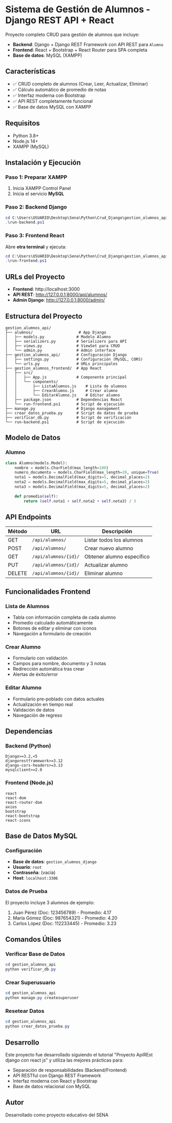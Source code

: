 # Sistema de Gestión de Alumnos - Django REST API + React

Proyecto completo CRUD para gestión de alumnos que incluye:

- **Backend**: Django + Django REST Framework con API REST para `Alumno`
- **Frontend**: React + Bootstrap + React Router para SPA completa
- **Base de datos**: MySQL (XAMPP)

## Características
- ✅ CRUD completo de alumnos (Crear, Leer, Actualizar, Eliminar)
- ✅ Cálculo automático de promedio de notas
- ✅ Interfaz moderna con Bootstrap
- ✅ API REST completamente funcional
- ✅ Base de datos MySQL con XAMPP

## Requisitos
- Python 3.8+
- Node.js 14+
- XAMPP (MySQL)

## Instalación y Ejecución

### Paso 1: Preparar XAMPP
1. Inicia XAMPP Control Panel
2. Inicia el servicio **MySQL**

### Paso 2: Backend Django
```powershell
cd C:\Users\USUARIO\Desktop\Sena\Python\Crud_Django\gestion_alumnos_api
.\run-backend.ps1
```

### Paso 3: Frontend React
Abre **otra terminal** y ejecuta:
```powershell
cd C:\Users\USUARIO\Desktop\Sena\Python\Crud_Django\gestion_alumnos_api\gestion_alumnos_frontend
.\run-frontend.ps1
```

## URLs del Proyecto
- **Frontend**: http://localhost:3000
- **API REST**: http://127.0.0.1:8000/api/alumnos/
- **Admin Django**: http://127.0.0.1:8000/admin/

## Estructura del Proyecto
```
gestion_alumnos_api/
├── alumnos/                    # App Django
│   ├── models.py              # Modelo Alumno
│   ├── serializers.py         # Serializers para API
│   ├── views.py               # ViewSet para CRUD
│   └── admin.py               # Admin interface
├── gestion_alumnos_api/       # Configuración Django
│   ├── settings.py            # Configuración (MySQL, CORS)
│   └── urls.py                # URLs principales
├── gestion_alumnos_frontend/  # App React
│   ├── src/
│   │   ├── App.js             # Componente principal
│   │   └── components/
│   │       ├── ListaAlumnos.js    # Lista de alumnos
│   │       ├── CrearAlumno.js     # Crear alumno
│   │       └── EditarAlumno.js    # Editar alumno
│   ├── package.json           # Dependencias React
│   └── run-frontend.ps1       # Script de ejecución
├── manage.py                  # Django management
├── crear_datos_prueba.py      # Script de datos de prueba
├── verificar_db.py            # Script de verificación
└── run-backend.ps1            # Script de ejecución
```

## Modelo de Datos

### Alumno
```python
class Alumno(models.Model):
    nombre = models.CharField(max_length=100)
    numero_documento = models.CharField(max_length=20, unique=True)
    nota1 = models.DecimalField(max_digits=5, decimal_places=2)
    nota2 = models.DecimalField(max_digits=5, decimal_places=2)
    nota3 = models.DecimalField(max_digits=5, decimal_places=2)
    
    def promedio(self):
        return (self.nota1 + self.nota2 + self.nota3) / 3
```

## API Endpoints

| Método | URL | Descripción |
|--------|-----|-------------|
| GET | `/api/alumnos/` | Listar todos los alumnos |
| POST | `/api/alumnos/` | Crear nuevo alumno |
| GET | `/api/alumnos/{id}/` | Obtener alumno específico |
| PUT | `/api/alumnos/{id}/` | Actualizar alumno |
| DELETE | `/api/alumnos/{id}/` | Eliminar alumno |

## Funcionalidades Frontend

### Lista de Alumnos
- Tabla con información completa de cada alumno
- Promedio calculado automáticamente
- Botones de editar y eliminar con iconos
- Navegación a formulario de creación

### Crear Alumno
- Formulario con validación
- Campos para nombre, documento y 3 notas
- Redirección automática tras crear
- Alertas de éxito/error

### Editar Alumno
- Formulario pre-poblado con datos actuales
- Actualización en tiempo real
- Validación de datos
- Navegación de regreso

## Dependencias

### Backend (Python)
```
Django>=3.2,<5
djangorestframework>=3.12
django-cors-headers>=3.13
mysqlclient>=2.0
```

### Frontend (Node.js)
```
react
react-dom
react-router-dom
axios
bootstrap
react-bootstrap
react-icons
```

## Base de Datos MySQL

### Configuración
- **Base de datos**: `gestion_alumnos_django`
- **Usuario**: `root`
- **Contraseña**: (vacía)
- **Host**: `localhost:3306`

### Datos de Prueba
El proyecto incluye 3 alumnos de ejemplo:
1. Juan Pérez (Doc: 123456789) - Promedio: 4.17
2. María Gómez (Doc: 987654321) - Promedio: 4.20
3. Carlos López (Doc: 112233445) - Promedio: 3.23

## Comandos Útiles

### Verificar Base de Datos
```powershell
cd gestion_alumnos_api
python verificar_db.py
```

### Crear Superusuario
```powershell
cd gestion_alumnos_api
python manage.py createsuperuser
```

### Resetear Datos
```powershell
cd gestion_alumnos_api
python crear_datos_prueba.py
```

## Desarrollo

Este proyecto fue desarrollado siguiendo el tutorial "Proyecto ApiREst django con react js" y utiliza las mejores prácticas para:
- Separación de responsabilidades (Backend/Frontend)
- API RESTful con Django REST Framework
- Interfaz moderna con React y Bootstrap
- Base de datos relacional con MySQL

## Autor
Desarrollado como proyecto educativo del SENA
